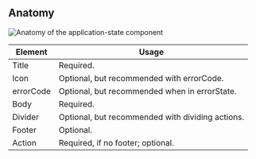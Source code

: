 ## Anatomy

![Anatomy of the application-state component](/assets/components/application-state/application-state-anatomy-page.png)

| Element          | Usage                                           |
|------------------|-------------------------------------------------|
| Title            | Required.                                       |
| Icon             | Optional, but recommended with errorCode.        |
| errorCode        | Optional, but recommended when in errorState.        |
| Body             | Required.        |
| Divider          | Optional, but recommended with dividing actions.        |
| Footer           | Optional.        |
| Action           | Required, if no footer; optional.        |